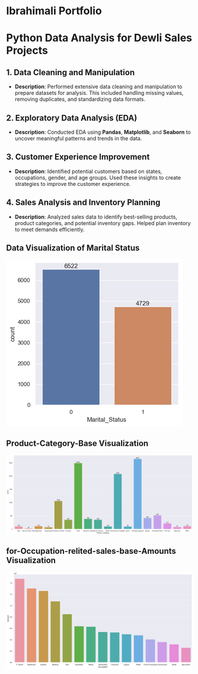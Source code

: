 # Ibrahimali Portfolio
# Python Data Analysis for Dewli Sales Projects
## **1. Data Cleaning and Manipulation**
- **Description**: Performed extensive data cleaning and manipulation to prepare datasets for analysis. This included handling missing values, removing duplicates, and standardizing data formats.
## **2. Exploratory Data Analysis (EDA)**
- **Description**: Conducted EDA using **Pandas**, **Matplotlib**, and **Seaborn** to uncover meaningful patterns and trends in the data.
## **3. Customer Experience Improvement**
- **Description**: Identified potential customers based on states, occupations, gender, and age groups. Used these insights to create strategies to improve the customer experience.
## **4. Sales Analysis and Inventory Planning**
- **Description**: Analyzed sales data to identify best-selling products, product categories, and potential inventory gaps. Helped plan inventory to meet demands efficiently.

## Data Visualization of Marital Status
   ![Marital Status Visualization](Images/Marital-Status.png)
## Product-Category-Base Visualization
   ![Product-Category-Base Visualization](Images/Product-Category-Base.png)

## for-Occupation-relited-sales-base-Amounts Visualization 
   ![for-Occupation-relited-sales-base-Amounts Visualization](Images/for-Occupation-relited-sales-base-Amounts.png)


  

